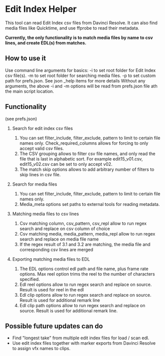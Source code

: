 # Edit Index Helper #

This tool can read Edit Index csv files from Davinci Resolve.
It can also find media files like Quicktime, and use ffprobe to read their metadata.

**Currently, the only functionality is to match media files by name to csv lines, and create EDL(s) from matches.**

## How to use it ##
Use command line arguments for basics:
-i to set root folder for Edit Index csv file(s).
-m to set root folder for searching media files.
-p to set custom path for prefs.json. See json _help items for more details
Without any arguments, the above -i and -m options will be read from prefs.json file ath the main script location.

## Functionality ##
(see prefs.json)

1. Search for edit index csv files
   1. You can set filter_include, filter_exclude, pattern to limit to certain file names only. Check_required_columns allows for forcing to only accept valid csv files.
   2. The CSV grouping allows to filter csv file names, and only read the file that is last in alphabetic sort. For example edit15_v01.csv, edit15_v02.csv can be set to only accept v02.
   3. The match skip options allows to add arbitrary number of filters to skip lines in csv file.

2. Search for media files
   1. You can set filter_include, filter_exclude, pattern to limit to certain file names only.
   2. Media_meta options set paths to external tools for reading metadata.

3. Matching media files to csv lines
   1. Csv matching column, csv_pattern, csv_repl allow to run regex search and replace on csv column of choice
   2. Csv matching media, media_pattern, media_repl allow to run regex search and replace on media file name
   3. If the regex result of 3.1 and 3.2 are matching, the media file and corresponding csv lines are merged

4. Exporting matching media files to EDL
   1. The EDL options control edl path and file name, plus frame rate options. Max reel option trims the reel to the number of characters specified.
   2. Edl reel options allow to run regex search and replace on source. Result is used for reel in the edl
   3. Edl clip options allow to run regex search and replace on source. Result is used for additional remark line
   4. Edl clip path options allow to run regex search and replace on source. Result is used for additional remark line.


## Possible future updates can do ##
* Find "longest take" from multiple edit index files for load / scan edl.
* Use edit index files together with marker exports from Davinci Resolve to assign vfx names to clips.  